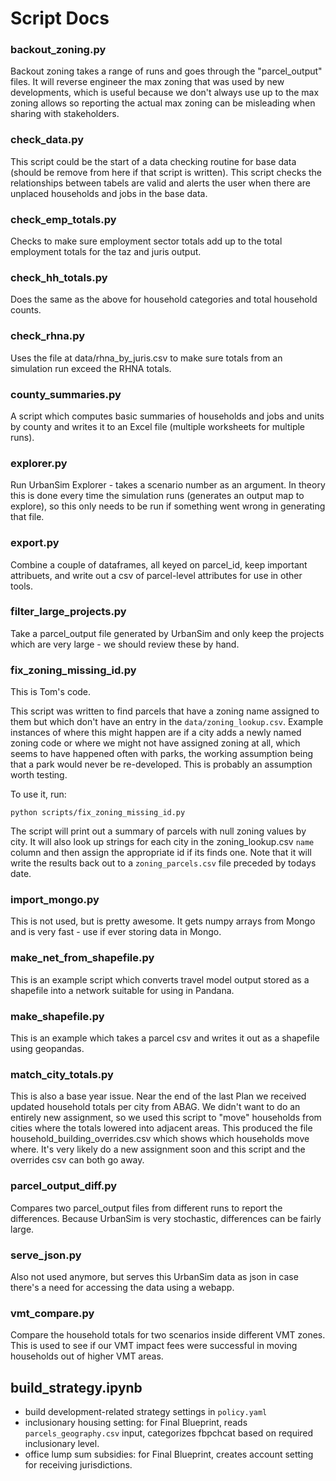 # Script Docs

### backout_zoning.py

Backout zoning takes a range of runs and goes through the "parcel_output" files.
It will reverse engineer the max zoning that was used by new developments, which
is useful because we don't always use up to the max zoning allows so reporting the
actual max zoning can be misleading when sharing with stakeholders.

### check_data.py

This script could be the start of a data checking routine for base data (should be
remove from here if that script is written).  This script checks the relationships
between tabels are valid and alerts the user when there are unplaced households and
jobs in the base data.

### check_emp_totals.py

Checks to make sure employment sector totals add up to the total employment totals
for the taz and juris output.

### check_hh_totals.py

Does the same as the above for household categories and total household counts.

### check_rhna.py

Uses the file at data/rhna_by_juris.csv to make sure totals from an simulation run
exceed the RHNA totals.

### county_summaries.py

A script which computes basic summaries of households and jobs and units by county
and writes it to an Excel file (multiple worksheets for multiple runs).

### explorer.py

Run UrbanSim Explorer - takes a scenario number as an argument.  In theory this is done
every time the simulation runs (generates an output map to explore), so this only needs
to be run if something went wrong in generating that file.

### export.py

Combine a couple of dataframes, all keyed on parcel_id, keep important attribuets, and
write out a csv of parcel-level attributes for use in other tools.

### filter_large_projects.py

Take a parcel_output file generated by UrbanSim and only keep the projects which are very
large - we should review these by hand.

### fix_zoning_missing_id.py

This is Tom's code.

This script was written to find parcels that have a zoning name assigned to them but which don't have an entry in the `data/zoning_lookup.csv`. Example instances of where this might happen are if a city adds a newly named zoning code or where we might not have assigned zoning at all, which seems to have happened often with parks, the working assumption being that a park would never be re-developed. This is probably an assumption worth testing. 

To use it, run:

`python scripts/fix_zoning_missing_id.py`

The script will print out a summary of parcels with null zoning values by city. It will also look up strings for each city in the zoning_lookup.csv `name` column and then assign the appropriate id if its finds one. Note that it will write the results back out to a `zoning_parcels.csv` file preceded by todays date. 

### import_mongo.py

This is not used, but is pretty awesome.  It gets numpy arrays from Mongo and is very fast - use
if ever storing data in Mongo.

### make_net_from_shapefile.py

This is an example script which converts travel model output stored as a shapefile into a network
suitable for using in Pandana.

### make_shapefile.py

This is an example which takes a parcel csv and writes it out as a shapefile using geopandas.

### match_city_totals.py

This is also a base year issue.  Near the end of the last Plan we received updated household
totals per city from ABAG.  We didn't want to do an entirely new assignment, so we used
this script to "move" households from cities where the totals lowered into adjacent areas.
This produced the file household_building_overrides.csv which shows which households move
where.  It's very likely do a new assignment soon and this script and the overrides csv
can both go away.

### parcel_output_diff.py

Compares two parcel_output files from different runs to report the differences.  Because
UrbanSim is very stochastic, differences can be fairly large.

### serve_json.py

Also not used anymore, but serves this UrbanSim data as json in case there's a need for accessing
the data using a webapp.

### vmt_compare.py
Compare the household totals for two scenarios inside different VMT zones.  This is used
to see if our VMT impact fees were successful in moving households out of higher VMT
areas.

## build_strategy.ipynb
* build development-related strategy settings in `policy.yaml`
* inclusionary housing setting: for Final Blueprint, reads `parcels_geography.csv` input, categorizes fbpchcat based on required inclusionary level. 
* office lump sum subsidies: for Final Blueprint, creates account setting for receiving jurisdictions. 